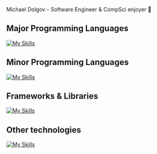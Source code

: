 Michael Dolgov - Software Engineer & CompSci enjoyer :floppy_disk:

## Major Programming Languages
[![My Skills](https://skillicons.dev/icons?i=python,cpp,cs&theme=dark&perline=15)](https://skillicons.dev)
## Minor Programming Languages
[![My Skills](https://skillicons.dev/icons?i=javascript,lua,c&theme=dark&perline=15)](https://skillicons.dev)
## Frameworks & Libraries
[![My Skills](https://skillicons.dev/icons?i=flask,fastapi,react,qt,dotnet,selenium&theme=dark&perline=15)](https://skillicons.dev)
## Other technologies
[![My Skills](https://skillicons.dev/icons?i=linux,kali,bash,redis,postgresql,docker,nginx,cmake,postman,git,markdown,css,html&theme=dark&perline=21)](https://skillicons.dev)
